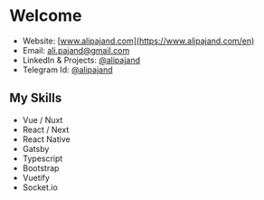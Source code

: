 # Welcome

- Website: [www.alipajand.com](https://www.alipajand.com/en)
- Email: [ali.pajand@gmail.com](mailto:ali.pajand@gmail.com)
- LinkedIn & Projects: [@alipajand](https://www.linkedin.com/in/alipajand/)
- Telegram Id: [@alipajand](https://t.me/alipajand)

## My Skills
- Vue / Nuxt
- React / Next
- React Native
- Gatsby
- Typescript
- Bootstrap
- Vuetify
- Socket.io
